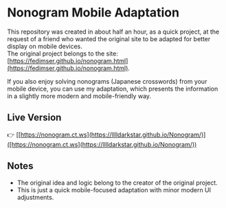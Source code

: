 # Nonogram Mobile Adaptation

This repository was created in about half an hour, as a quick project, at the request of a friend who wanted the original site to be adapted for better display on mobile devices.  
The original project belongs to the site: [https://fedimser.github.io/nonogram.html](https://fedimser.github.io/nonogram.html).

If you also enjoy solving nonograms (Japanese crosswords) from your mobile device, you can use my adaptation, which presents the information in a slightly more modern and mobile-friendly way.

## Live Version

👉 [[https://nonogram.ct.ws](https://lllldarkstar.github.io/Nonogram/)]([https://nonogram.ct.ws](https://lllldarkstar.github.io/Nonogram/))

## Notes

- The original idea and logic belong to the creator of the original project.
- This is just a quick mobile-focused adaptation with minor modern UI adjustments.
